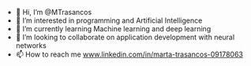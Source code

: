 - 👋 Hi, I’m @MTrasancos
- 👀 I’m interested in programming and Artificial Intelligence
- 🌱 I’m currently learning Machine learning and deep learning
- 💞️ I’m looking to collaborate on application development with neural networks
- 📫 How to reach me www.linkedin.com/in/marta-trasancos-09178063

<!---
MTrasancos/MTrasancos is a ✨ special ✨ repository because its `README.md` (this file) appears on your GitHub profile.
You can click the Preview link to take a look at your changes.
--->
